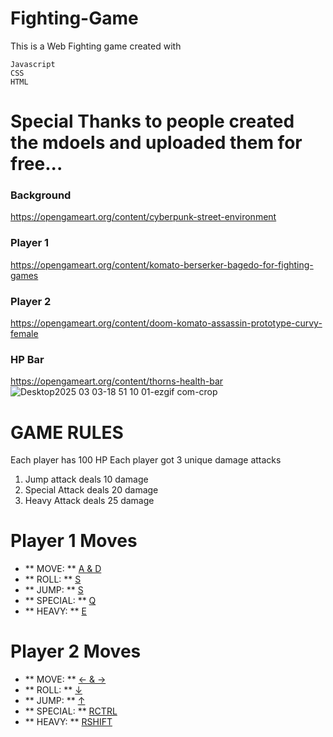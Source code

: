 # Fighting-Game
This is a Web Fighting game created with 
```
Javascript
CSS
HTML
```
# Special Thanks to people created the mdoels and uploaded them for free...
### Background
https://opengameart.org/content/cyberpunk-street-environment
### Player 1
https://opengameart.org/content/komato-berserker-bagedo-for-fighting-games
### Player 2
https://opengameart.org/content/doom-komato-assassin-prototype-curvy-female
### HP Bar
https://opengameart.org/content/thorns-health-bar
![Desktop2025 03 03-18 51 10 01-ezgif com-crop](https://github.com/user-attachments/assets/ce3a3e80-62cb-4051-be21-06b1dad59bad)
# GAME RULES
Each player has 100 HP
Each player got 3 unique damage attacks
1. Jump attack deals 10 damage
2. Special Attack deals 20 damage
3. Heavy Attack deals 25 damage

# Player 1 Moves
- ** MOVE: **  <ins> A & D </ins>
- ** ROLL: **  <ins> S </ins>
- ** JUMP: **  <ins> S </ins>
- ** SPECIAL: **  <ins> Q </ins>
- ** HEAVY: **  <ins> E </ins>
# Player 2 Moves
- ** MOVE: **  <ins> ← & → </ins>
- ** ROLL: **  <ins> ↓ </ins>
- ** JUMP: **  <ins> ↑ </ins>
- ** SPECIAL: **  <ins> RCTRL </ins>
- ** HEAVY: **  <ins> RSHIFT </ins>
